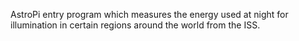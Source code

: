 AstroPi entry program which measures the energy used at night for illumination
in certain regions around the world from the ISS.
